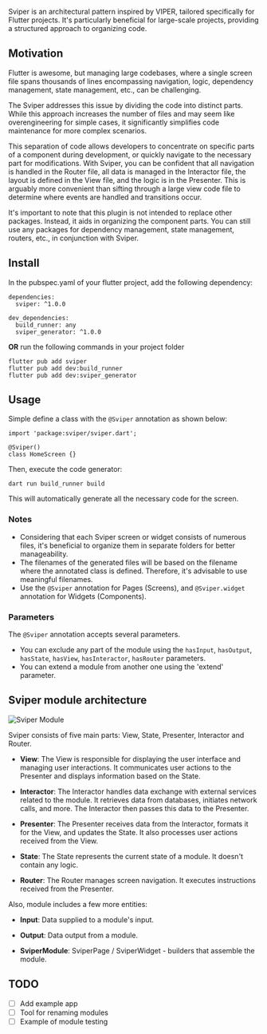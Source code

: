Sviper is an architectural pattern inspired by VIPER, tailored specifically for Flutter projects. 
It's particularly beneficial for large-scale projects, providing a structured approach to organizing code. 

## Motivation

Flutter is awesome, but managing large codebases, where a single screen file spans thousands of lines encompassing navigation, logic, dependency management, state management, etc., can be challenging.

The Sviper addresses this issue by dividing the code into distinct parts. While this approach increases the number of files and may seem like overengineering for simple cases, it significantly simplifies code maintenance for more complex scenarios.

This separation of code allows developers to concentrate on specific parts of a component during development, or quickly navigate to the necessary part for modifications. With Sviper, you can be confident that all navigation is handled in the Router file, all data is managed in the Interactor file, the layout is defined in the View file, and the logic is in the Presenter. This is arguably more convenient than sifting through a large view code file to determine where events are handled and transitions occur.

It's important to note that this plugin is not intended to replace other packages. Instead, it aids in organizing the component parts. You can still use any packages for dependency management, state management, routers, etc., in conjunction with Sviper.

## Install
In the pubspec.yaml of your flutter project, add the following dependency:
```
dependencies:
  sviper: ^1.0.0

dev_dependencies:
  build_runner: any
  sviper_generator: ^1.0.0
```
**OR** run the following commands in your project folder

```
flutter pub add sviper
flutter pub add dev:build_runner
flutter pub add dev:sviper_generator
```
## Usage

Simple define a class with the `@Sviper` annotation as shown below:

```
import 'package:sviper/sviper.dart';

@Sviper()
class HomeScreen {}
```

Then, execute the code generator:

```
dart run build_runner build
```

This will automatically generate all the necessary code for the screen.

### Notes

- Considering that each Sviper screen or widget consists of numerous files, it's beneficial to organize them in separate folders for better manageability.
- The filenames of the generated files will be based on the filename where the annotated class is defined. Therefore, it's advisable to use meaningful filenames.
- Use the `@Sviper` annotation for Pages (Screens), and `@Sviper.widget` annotation for Widgets (Components).

### Parameters

The `@Sviper` annotation accepts several parameters. 
- You can exclude any part of the module using the `hasInput`, `hasOutput`, `hasState`, `hasView`, `hasInteractor`, `hasRouter` parameters.
- You can extend a module from another one using the 'extend' parameter.

## Sviper module architecture

![Sviper Module](https://github.com/siqwin/mask_text_input_formatter/assets/49272216/d1326b9b-be30-4924-b734-0f6556998998)

Sviper consists of five main parts: View, State, Presenter, Interactor and Router.

- **View**: The View is responsible for displaying the user interface and managing user interactions. It communicates user actions to the Presenter and displays information based on the State.

- **Interactor**: The Interactor handles data exchange with external services related to the module. It retrieves data from databases, initiates network calls, and more. The Interactor then passes this data to the Presenter.

- **Presenter**: The Presenter receives data from the Interactor, formats it for the View, and updates the State. It also processes user actions received from the View.

- **State**: The State represents the current state of a module. It doesn't contain any logic.

- **Router**: The Router manages screen navigation. It executes instructions received from the Presenter.

Also, module includes a few more entities:

- **Input**: Data supplied to a module's input.

- **Output**: Data output from a module.

- **SviperModule**: SviperPage / SviperWidget - builders that assemble the module.

## TODO

- [ ] Add example app
- [ ] Tool for renaming modules
- [ ] Example of module testing
